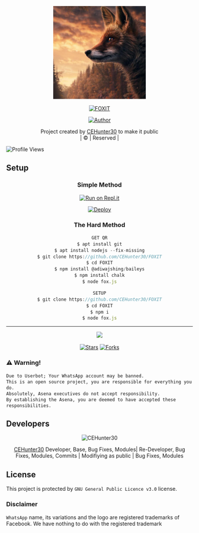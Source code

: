  <div align="center">
        <img src="/photo/logo.jpg" alt="GIF" width="250" height="250"/>
</p>

<a href="#"><img title="FOXIT" src="https://img.shields.io/badge/FOXIT-green?colorA=%23ff0000&colorB=%23017e40&style=for-the-badge"></a>
</p>
  <p align="center">
<a href="https://github.com/CEHunter30"><img title="Author" src="https://img.shields.io/badge/Author-CEHunter30-/FOXIT?color=blue&style=for-the-badge&logo=whatsapp"></a>
</p>
</div>
<p align="center">
Project created by <a href="https://github.com/CEHunter30">CEHunter30</a> to make it public
    <br>
       | © |
        Reserved |
    <br> 
</p>

![Profile Views](https://hits.seeyoufarm.com/api/count/incr/badge.svg?url=https://github.com/CEHunter30/FOXIT&title=FOXIT%20Views)

## Setup
<div align="center">

  ### Simple Method
 
[![Run on Repl.it](https://repl.it/badge/github/quiec/whatsAlfa)](https://replit.com/@CivanErtunc/FOX-QR)
  

[![Deploy](https://www.herokucdn.com/deploy/button.svg)](https://heroku.com/deploy?template=https://github.com/CEHunter30/FOXIT) 
 
### The Hard Method
```js
GET QR
$ apt install git
$ apt install nodejs --fix-missing
$ git clone https://github.com/CEHunter30/FOXIT
$ cd FOXIT
$ npm install @adiwajshing/baileys
$ npm install chalk
$ node fox.js
```
      
```js
SETUP
$ git clone https://github.com/CEHunter30/FOXIT
$ cd FOXIT
$ npm i
$ node fox.js
```

----

  <p align="center">
  <a href="httsp://github.com/CEHunter30/FOXIT">
    
<a href="https://github.com/farhan-dqz/followers">
<img src="https://img.shields.io/github/repo-size/farhan-dqz/Julie-Mwol?color=green&label=Repo%20total%20size&style=plastic">
<p align="center">
<a href="https://github.com/CEHunter30/followers"
<img title="Followers" src="https://img.shields.io/github/followers/CEHunter30?color=blue&style=flat-square"></a>
<a href="https://github.com/CEHunter30/FOXIT/stargazers/"><img title="Stars" src="https://img.shields.io/github/stars/CEHunter30/FOXIT?color=blue&style=flat-trangle"></a>
<a href="https://github.com/CEHunter30/FOXIT/network/members"><img title="Forks" src="https://img.shields.io/github/forks/CEHunter30/FOXIT?color=blue&style=flat-trangle"></a>
</p>

  </div>


### ⚠️ Warning! 
```
Due to Userbot; Your WhatsApp account may be banned.
This is an open source project, you are responsible for everything you do. 
Absolutely, Asena executives do not accept responsibility.
By establishing the Asena, you are deemed to have accepted these responsibilities.
```

## Developers
  <div align="center">
    
![CEHunter30](https://github.com/CEHunter30.png?size=100)

 [CEHunter30](https://github.com/CEHunter30)
Developer, Base, Bug Fixes, Modules| Re-Developer, Bug Fixes, Modules, Commits |  Modifiying  as   public | Bug Fixes, Modules 
  </div>
    
    


## License
This project is protected by `GNU General Public Licence v3.0` license.

### Disclaimer
`WhatsApp` name, its variations and the logo are registered trademarks of Facebook. We have nothing to do with the registered trademark

